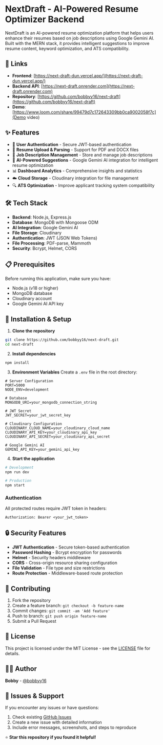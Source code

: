 # NextDraft - AI-Powered Resume Optimizer Backend

NextDraft is an AI-powered resume optimization platform that helps users enhance their resumes based on job descriptions using Google Gemini AI. Built with the MERN stack, it provides intelligent suggestions to improve resume content, keyword optimization, and ATS compatibility.

## 🔗 Links

- **Frontend**: [https://next-draft-dun.vercel.app/](https://next-draft-dun.vercel.app/)
- **Backend API**: [https://next-draft.onrender.com](https://next-draft.onrender.com)
- **Repository**: [https://github.com/bobbyy16/next-draft](https://github.com/bobbyy16/next-draft)
- **Demo**: [https://www.loom.com/share/99479d7c172643309bb0ca9002058f7c](Demo video)

## ✨ Features

- 🔐 **User Authentication** - Secure JWT-based authentication
- 📄 **Resume Upload & Parsing** - Support for PDF and DOCX files
- 💼 **Job Description Management** - Store and manage job descriptions
- 🤖 **AI-Powered Suggestions** - Google Gemini AI integration for intelligent resume optimization
- 📊 **Dashboard Analytics** - Comprehensive insights and statistics
- ☁️ **Cloud Storage** - Cloudinary integration for file management
- 🔍 **ATS Optimization** - Improve applicant tracking system compatibility

## 🛠️ Tech Stack

- **Backend**: Node.js, Express.js
- **Database**: MongoDB with Mongoose ODM
- **AI Integration**: Google Gemini AI
- **File Storage**: Cloudinary
- **Authentication**: JWT (JSON Web Tokens)
- **File Processing**: PDF-parse, Mammoth
- **Security**: Bcrypt, Helmet, CORS

## 📋 Prerequisites

Before running this application, make sure you have:

- Node.js (v18 or higher)
- MongoDB database
- Cloudinary account
- Google Gemini AI API key

## 🚀 Installation & Setup

1. **Clone the repository**

```bash
git clone https://github.com/bobbyy16/next-draft.git
cd next-draft
```

2. **Install dependencies**

```bash
npm install
```

3. **Environment Variables**
   Create a `.env` file in the root directory:

```env
# Server Configuration
PORT=5000
NODE_ENV=development

# Database
MONGODB_URI=your_mongodb_connection_string

# JWT Secret
JWT_SECRET=your_jwt_secret_key

# Cloudinary Configuration
CLOUDINARY_CLOUD_NAME=your_cloudinary_cloud_name
CLOUDINARY_API_KEY=your_cloudinary_api_key
CLOUDINARY_API_SECRET=your_cloudinary_api_secret

# Google Gemini AI
GEMINI_API_KEY=your_gemini_api_key
```

4. **Start the application**

```bash
# Development
npm run dev

# Production
npm start
```

### Authentication

All protected routes require JWT token in headers:

```
Authorization: Bearer <your_jwt_token>
```

## 🔒 Security Features

- **JWT Authentication** - Secure token-based authentication
- **Password Hashing** - Bcrypt encryption for passwords
- **Helmet** - Security headers middleware
- **CORS** - Cross-origin resource sharing configuration
- **File Validation** - File type and size restrictions
- **Route Protection** - Middleware-based route protection

## 🤝 Contributing

1. Fork the repository
2. Create a feature branch: `git checkout -b feature-name`
3. Commit changes: `git commit -am 'Add feature'`
4. Push to branch: `git push origin feature-name`
5. Submit a Pull Request

## 📄 License

This project is licensed under the MIT License - see the [LICENSE](LICENSE) file for details.

## 👨‍💻 Author

**Bobby** - [@bobbyy16](https://github.com/bobbyy16)

## 🐛 Issues & Support

If you encounter any issues or have questions:

1. Check existing [GitHub Issues](https://github.com/bobbyy16/next-draft/issues)
2. Create a new issue with detailed information
3. Include error messages, screenshots, and steps to reproduce

⭐ **Star this repository if you found it helpful!**
